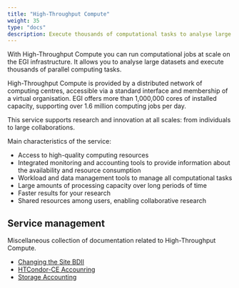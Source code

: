 ```yaml
---
title: "High-Throughput Compute"
weight: 35
type: "docs"
description: Execute thousands of computational tasks to analyse large datasets
---
```


With High-Throughput Compute you can run computational jobs at scale on the EGI
infrastructure. It allows you to analyse large datasets and execute thousands of
parallel computing tasks.

High-Throughput Compute is provided by a distributed network of computing
centres, accessible via a standard interface and membership of a virtual
organisation. EGI offers more than 1,000,000 cores of installed capacity,
supporting over 1.6 million computing jobs per day.

This service supports research and innovation at all scales: from individuals to
large collaborations.

Main characteristics of the service:

- Access to high-quality computing resources
- Integrated monitoring and accounting tools to provide information about the
  availability and resource consumption
- Workload and data management tools to manage all computational tasks
- Large amounts of processing capacity over long periods of time
- Faster results for your research
- Shared resources among users, enabling collaborative research

## Service management

Miscellaneous collection of documentation related to High-Throughput Compute.

- [Changing the Site BDII](./changing-site-bdii)
- [HTCondor-CE Accounring](./htcondor-ce-accounting)
- [Storage Accounting](./storage-accounting)
